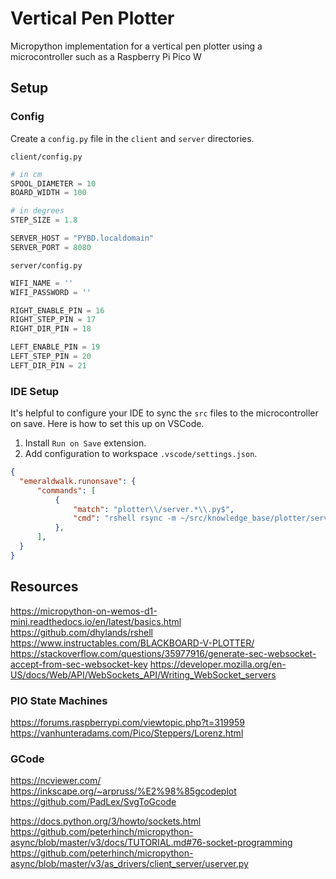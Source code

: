 # Vertical Pen Plotter
Micropython implementation for a vertical pen plotter using a microcontroller such as a Raspberry Pi Pico W

## Setup

### Config
Create a `config.py` file in the `client` and `server` directories. 

<code>client/config.py</code>
```py
# in cm
SPOOL_DIAMETER = 10
BOARD_WIDTH = 100

# in degrees
STEP_SIZE = 1.8

SERVER_HOST = "PYBD.localdomain"
SERVER_PORT = 8080
```

<code>server/config.py</code>
```py
WIFI_NAME = ''
WIFI_PASSWORD = ''

RIGHT_ENABLE_PIN = 16
RIGHT_STEP_PIN = 17
RIGHT_DIR_PIN = 18

LEFT_ENABLE_PIN = 19
LEFT_STEP_PIN = 20
LEFT_DIR_PIN = 21
```

### IDE Setup
It's helpful to configure your IDE to sync the `src` files to the microcontroller on save. Here is how to set this up on VSCode. 

1) Install `Run on Save` extension.
2) Add configuration to workspace `.vscode/settings.json`.

```json
{
  "emeraldwalk.runonsave": {
      "commands": [
          {
              "match": "plotter\\/server.*\\.py$",
              "cmd": "rshell rsync -m ~/src/knowledge_base/plotter/server /pyboard"
          },
      ],
  }
}
``` 

## Resources
https://micropython-on-wemos-d1-mini.readthedocs.io/en/latest/basics.html
https://github.com/dhylands/rshell
https://www.instructables.com/BLACKBOARD-V-PLOTTER/
https://stackoverflow.com/questions/35977916/generate-sec-websocket-accept-from-sec-websocket-key
https://developer.mozilla.org/en-US/docs/Web/API/WebSockets_API/Writing_WebSocket_servers

### PIO State Machines
https://forums.raspberrypi.com/viewtopic.php?t=319959
https://vanhunteradams.com/Pico/Steppers/Lorenz.html

### GCode
https://ncviewer.com/
https://inkscape.org/~arpruss/%E2%98%85gcodeplot
https://github.com/PadLex/SvgToGcode

https://docs.python.org/3/howto/sockets.html
https://github.com/peterhinch/micropython-async/blob/master/v3/docs/TUTORIAL.md#76-socket-programming
https://github.com/peterhinch/micropython-async/blob/master/v3/as_drivers/client_server/userver.py

